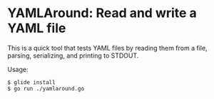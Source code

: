# YAMLAround: Read and write a YAML file

This is a quick tool that tests YAML files by reading them from a file, parsing,
serializing, and printing to STDOUT.

Usage:

```
$ glide install
$ go run ./yamlaround.go
```
